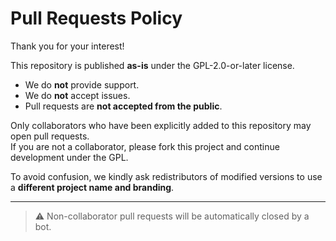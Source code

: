 # Pull Requests Policy

Thank you for your interest!

This repository is published **as-is** under the GPL-2.0-or-later license.

- We do **not** provide support.  
- We do **not** accept issues.  
- Pull requests are **not accepted from the public**.  

Only collaborators who have been explicitly added to this repository may open pull requests.  
If you are not a collaborator, please fork this project and continue development under the GPL.

To avoid confusion, we kindly ask redistributors of modified versions to use a **different project name and branding**.

---

> ⚠️ Non-collaborator pull requests will be automatically closed by a bot.